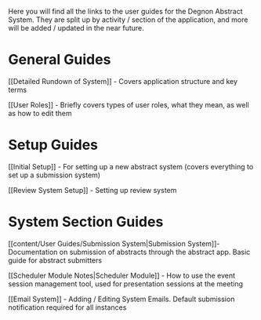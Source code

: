 Here you will find all the links to the user guides for the Degnon Abstract System. They are split up by activity / section of the application, and more will be added / updated in the near future.

# General Guides

[[Detailed Rundown of System]] - Covers application structure and key terms

[[User Roles]] - Briefly covers types of user roles, what they mean, as well as how to edit them

# Setup Guides

[[Initial Setup]] - For setting up a new abstract system (covers everything to set up a submission system)

[[Review System Setup]] - Setting up review system

# System Section Guides

[[content/User Guides/Submission System|Submission System]]- Documentation on submission of abstracts through the abstract app. Basic guide for abstract submitters

[[Scheduler Module Notes|Scheduler Module]] - How to use the event session management tool, used for presentation sessions at the meeting

[[Email System]] - Adding / Editing System Emails. Default submission notification required for all instances